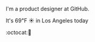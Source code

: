 I'm a product designer at GitHub.

It's 69&#8457; &#9728; in Los Angeles today

:octocat::rice_cracker: